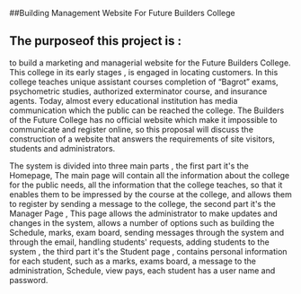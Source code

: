 ##Building Management Website For Future Builders College



## The  purposeof this project is :
 to build a marketing and managerial website for the Future Builders College. This college in its early stages  , is engaged in locating customers. In this college teaches unique assistant courses completion of “Bagrot” exams, psychometric studies, authorized exterminator course, and insurance agents. 
Today, almost every educational institution has media  communication which the public can be reached the college. The Builders of the Future College has no official website which make it impossible to communicate and register online, so this proposal will discuss the construction of a website that answers the requirements of site visitors, students and administrators.  
 
The system is divided into three main parts , the first part it's the Homepage, The main page will contain all the information about the college for the public needs, all the information that the college teaches, so that it enables them to be impressed by the course at the college, and allows them to register by sending a message to the college, the second part it's the Manager Page , This page allows the administrator to make updates and changes in the system, allows a number of options such as building the Schedule, marks, exam board, sending messages through the system and through the email, handling students' requests, adding students to the system , the third part it's the Student page , contains personal information for each student, such as a marks, exams board, a message to the administration, Schedule,  view pays, each student has a user name and password. 
